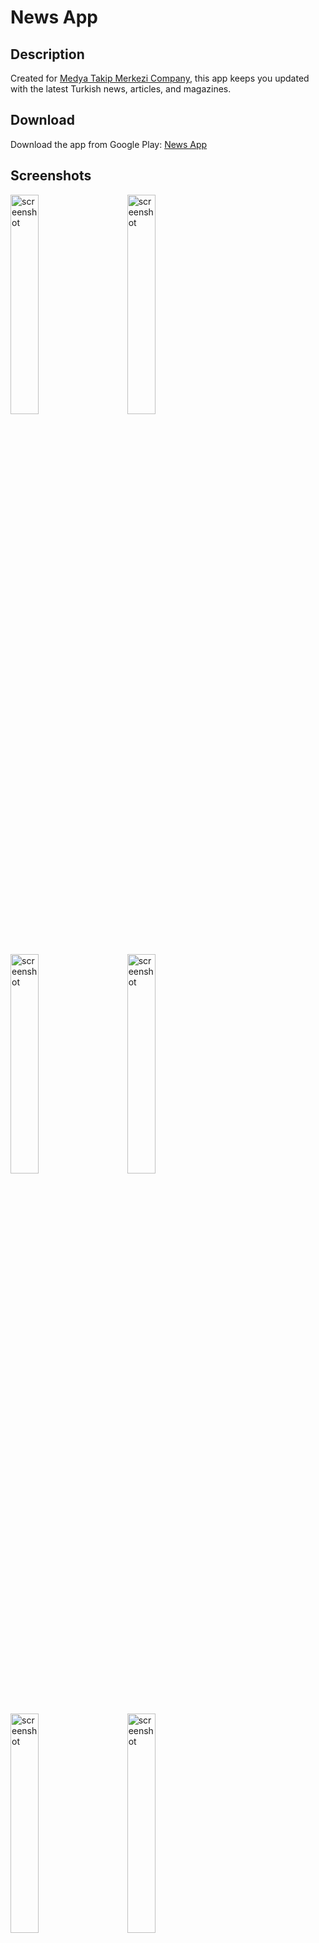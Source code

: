 # News App


## Description

Created for [Medya Takip Merkezi Company](https://medyatakip.com.tr/), this app keeps you updated with the latest Turkish news, articles, and magazines.


## Download

Download the app from Google Play: [News App](https://play.google.com/store/apps/details?id=com.medyatakip.app)


## Screenshots

<p align="left">
  <img alt="screenshot" src="https://github.com/user-attachments/assets/d24ec925-e793-4e32-ae91-5814ee887d0b" width="30%">
&nbsp; &nbsp; &nbsp; &nbsp;
  <img alt="screenshot" src="https://github.com/user-attachments/assets/6352f567-9c95-4828-8c96-350b9bd30d4c" width="30%">
</p>

&nbsp;
&nbsp;

<p align="left">
  <img alt="screenshot" src="https://github.com/user-attachments/assets/44665bb9-8c1d-4cc7-84b8-2124d9f57bba" width="30%">
&nbsp; &nbsp; &nbsp; &nbsp;
  <img alt="screenshot" src="https://github.com/user-attachments/assets/3de3f2ce-df72-43c2-86b7-9bf9b013ffcc" width="30%">
</p>

&nbsp;
&nbsp;

<p align="left">
  <img alt="screenshot" src="https://github.com/user-attachments/assets/9518f6ce-e7fa-4135-8215-28c70c767cf0" width="30%">
&nbsp; &nbsp; &nbsp; &nbsp;
  <img alt="screenshot" src="https://github.com/user-attachments/assets/f02089aa-69de-4f01-a5a6-3f1f32572870" width="30%">
</p>

&nbsp;
&nbsp;


<p align="left">
  <img alt="screenshot" src="https://github.com/user-attachments/assets/1ac93bd5-b5fd-4192-87c8-869c28d680cf" width="30%">
&nbsp; &nbsp; &nbsp; &nbsp;
  <img alt="screenshot" src="https://github.com/user-attachments/assets/12a398af-7d39-4d44-813d-a3a1d98f6027" width="30%">
</p>
&nbsp;
&nbsp;

<p align="left">
  <img alt="screenshot" src="https://github.com/user-attachments/assets/abc5b8a4-74db-4fae-a0cd-43ecb6c821ec" width="30%">
&nbsp; &nbsp; &nbsp; &nbsp;
  <img alt="screenshot" src="https://github.com/user-attachments/assets/65a2fd69-c1af-449c-9dc0-23498d9fb764" width="30%">
</p>


## Videos

<p align="left">
  <video width="30%" controls>
    <source src="https://github.com/user-attachments/assets/b7a92b03-7e62-481b-9bc3-95df1ec24853.mp4" type="video/mp4">
    Your browser does not support the video tag.
  </video>
&nbsp; &nbsp; &nbsp; &nbsp;
  <video width="30%" controls>
    <source src="https://github.com/user-attachments/assets/39a0fd02-4fbb-4458-b758-433101e5f9fa.mp4" type="video/mp4">
    Your browser does not support the video tag.
  </video>
</p>
